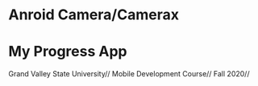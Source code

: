 # Anroid Camera/Camerax
# My Progress App
Grand Valley State University//
Mobile Development Course//
Fall 2020//
